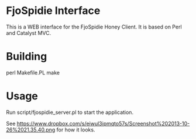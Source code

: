 FjoSpidie Interface
===================
This is a WEB interface for the FjoSpidie Honey Client.
It is based on Perl and Catalyst MVC.

Building
========
perl Makefile.PL
make

Usage
=====
Run script/fjospidie_server.pl to start the application.

See https://www.dropbox.com/s/eiwul3ipmqto57s/Screenshot%202013-10-26%2021.35.40.png for how it looks.
